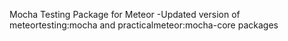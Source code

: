 Mocha Testing Package for Meteor
-Updated version of meteortesting:mocha and practicalmeteor:mocha-core packages
